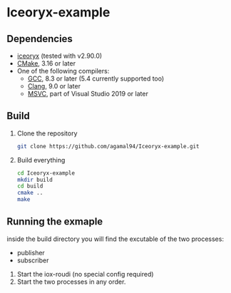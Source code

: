 # Iceoryx-example

## Dependencies

- [iceoryx](https://github.com/eclipse-iceoryx/iceoryx) (tested with v2.90.0)
- [CMake](https://cmake.org), 3.16 or later
- One of the following compilers:
    - [GCC](https://gcc.gnu.org), 8.3 or later (5.4 currently supported too)
    - [Clang](https://clang.llvm.org), 9.0 or later
    - [MSVC](https://visualstudio.microsoft.com/de/), part of Visual Studio 2019 or later

## Build

1. Clone the repository

    ```bash
    git clone https://github.com/agamal94/Iceoryx-example.git
    ```

 2. Build everything

    ```bash
    cd Iceoryx-example
    mkdir build
    cd build
    cmake ..
    make
    ```

## Running the exmaple

inside the build directory you will find the excutable of the two processes:
- publisher
- subscriber

1. Start the iox-roudi (no special config required)
2. Start the two processes in any order.
